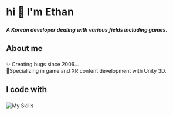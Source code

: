 <h1 align="left">hi 👋 I'm Ethan</h1>

###

<h5 align="left">A Korean developer dealing with various fields including games.</h5>

###

<h2 align="left">About me</h2>

###

<p align="left">✨ Creating bugs since 2006...<br>🔌Specializing in game and XR content development with Unity 3D.</p>

###

<h2 align="left">I code with</h2>

###
![My Skills](https://simpleskill.icons.workers.dev/svg?i=unity)
###
